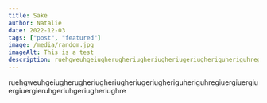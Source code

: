 ```yaml
---
title: Sake
author: Natalie
date: 2022-12-03
tags: ["post", "featured"]
image: /media/random.jpg
imageAlt: This is a test
description: ruehgweuhgeiugherugheriugheriugheriugeriugheriguheriguhregiuergiuergiuergiuergieruhgeriuhgeriugheriughre
---
```


ruehgweuhgeiugherugheriugheriugheriugeriugheriguheriguhregiuergiuergiuergiuergieruhgeriuhgeriugheriughre
